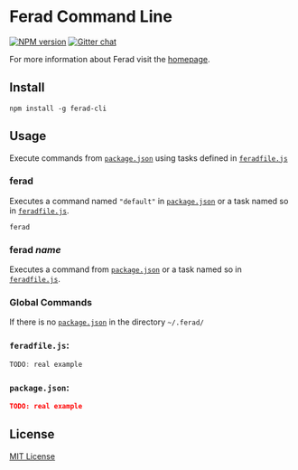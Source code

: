 # Ferad Command Line
[![NPM version][npm-image]][npm-url]
[![Gitter chat][gitter-image]][gitter-url]

For more information about Ferad visit the [homepage].

## Install
```shell
npm install -g ferad-cli
```

## Usage
Execute commands from [`package.json`] using tasks defined in [`feradfile.js`]

### ferad
Executes a command named `"default"` in [`package.json`] or a task named so in [`feradfile.js`].
```shell
ferad
```

### ferad *name*
Executes a command from [`package.json`] or a task named so in  [`feradfile.js`].


### Global Commands
If there is no [`package.json`] in the directory `~/.ferad/`

### `feradfile.js`:
```javascript
TODO: real example
```
### `package.json`:
```json
TODO: real example
```

## License
[MIT License](https://en.wikipedia.org/wiki/MIT_License)

[npm-url]: https://npmjs.org/package/ferad-cli
[npm-image]: https://img.shields.io/npm/v/ferad-cli.svg

[gitter-url]: https://gitter.im/feradjs/ferad
[gitter-image]: https://badges.gitter.im/feradjs/ferad.png

[homepage]: https://github.com/feradjs/ferad

[`package.json`]: #feradjson
[`feradfile.js`]: #feradfilejs
